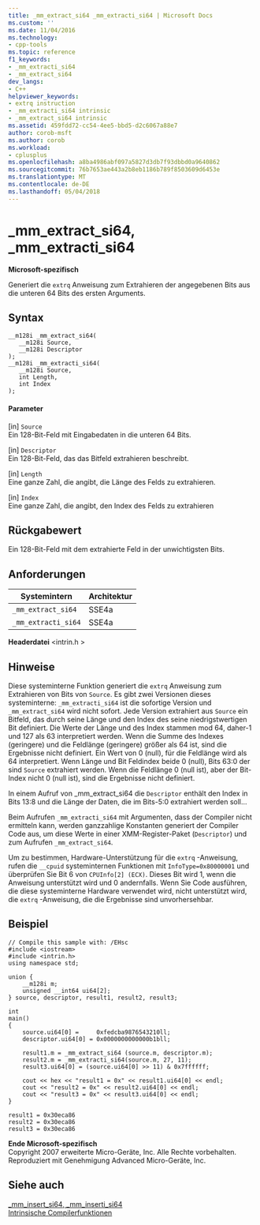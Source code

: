 ```yaml
---
title: _mm_extract_si64 _mm_extracti_si64 | Microsoft Docs
ms.custom: ''
ms.date: 11/04/2016
ms.technology:
- cpp-tools
ms.topic: reference
f1_keywords:
- _mm_extracti_si64
- _mm_extract_si64
dev_langs:
- C++
helpviewer_keywords:
- extrq instruction
- _mm_extracti_si64 intrinsic
- _mm_extract_si64 intrinsic
ms.assetid: 459fdd72-cc54-4ee5-bbd5-d2c6067a88e7
author: corob-msft
ms.author: corob
ms.workload:
- cplusplus
ms.openlocfilehash: a8ba4986abf097a5827d3db7f93dbbd0a9640862
ms.sourcegitcommit: 76b7653ae443a2b8eb1186b789f8503609d6453e
ms.translationtype: MT
ms.contentlocale: de-DE
ms.lasthandoff: 05/04/2018
---
```

# <a name="mmextractsi64-mmextractisi64"></a>_mm_extract_si64, _mm_extracti_si64
**Microsoft-spezifisch**  
  
 Generiert die `extrq` Anweisung zum Extrahieren der angegebenen Bits aus die unteren 64 Bits des ersten Arguments.  
  
## <a name="syntax"></a>Syntax  
  
```  
__m128i _mm_extract_si64(  
   __m128i Source,  
   __m128i Descriptor  
);  
__m128i _mm_extracti_si64(  
   __m128i Source,  
   int Length,  
   int Index  
);  
```  
  
#### <a name="parameters"></a>Parameter  
 [in] `Source`  
 Ein 128-Bit-Feld mit Eingabedaten in die unteren 64 Bits.  
  
 [in]  `Descriptor`  
 Ein 128-Bit-Feld, das das Bitfeld extrahieren beschreibt.  
  
 [in]  `Length`  
 Eine ganze Zahl, die angibt, die Länge des Felds zu extrahieren.  
  
 [in]  `Index`  
 Eine ganze Zahl, die angibt, den Index des Felds zu extrahieren  
  
## <a name="return-value"></a>Rückgabewert  
 Ein 128-Bit-Feld mit dem extrahierte Feld in der unwichtigsten Bits.  
  
## <a name="requirements"></a>Anforderungen  
  
|Systemintern|Architektur|  
|---------------|------------------|  
|`_mm_extract_si64`|SSE4a|  
|`_mm_extracti_si64`|SSE4a|  
  
 **Headerdatei** \<intrin.h >  
  
## <a name="remarks"></a>Hinweise  
 Diese systeminterne Funktion generiert die `extrq` Anweisung zum Extrahieren von Bits von `Source`. Es gibt zwei Versionen dieses systeminterne: `_mm_extracti_si64` ist die sofortige Version und `_mm_extract_si64` wird nicht sofort.  Jede Version extrahiert aus `Source` ein Bitfeld, das durch seine Länge und den Index des seine niedrigstwertigen Bit definiert. Die Werte der Länge und des Index stammen mod 64, daher-1 und 127 als 63 interpretiert werden. Wenn die Summe des Indexes (geringere) und die Feldlänge (geringere) größer als 64 ist, sind die Ergebnisse nicht definiert. Ein Wert von 0 (null), für die Feldlänge wird als 64 interpretiert. Wenn Länge und Bit Feldindex beide 0 (null), Bits 63:0 der sind `Source` extrahiert werden. Wenn die Feldlänge 0 (null ist), aber der Bit-Index nicht 0 (null ist), sind die Ergebnisse nicht definiert.  
  
 In einem Aufruf von _mm_extract_si64 die `Descriptor` enthält den Index in Bits 13:8 und die Länge der Daten, die im Bits-5:0 extrahiert werden soll...  
  
 Beim Aufrufen `_mm_extracti_si64` mit Argumenten, dass der Compiler nicht ermitteln kann, werden ganzzahlige Konstanten generiert der Compiler Code aus, um diese Werte in einer XMM-Register-Paket (`Descriptor`) und zum Aufrufen `_mm_extract_si64`.  
  
 Um zu bestimmen, Hardware-Unterstützung für die `extrq` -Anweisung, rufen die `__cpuid` systeminternen Funktionen mit `InfoType=0x80000001` und überprüfen Sie Bit 6 von `CPUInfo[2] (ECX)`. Dieses Bit wird 1, wenn die Anweisung unterstützt wird und 0 andernfalls. Wenn Sie Code ausführen, die diese systeminterne Hardware verwendet wird, nicht unterstützt wird, die `extrq` -Anweisung, die die Ergebnisse sind unvorhersehbar.  
  
## <a name="example"></a>Beispiel  
  
```  
// Compile this sample with: /EHsc  
#include <iostream>  
#include <intrin.h>  
using namespace std;  
  
union {  
    __m128i m;  
    unsigned __int64 ui64[2];  
} source, descriptor, result1, result2, result3;  
  
int  
main()  
{  
    source.ui64[0] =     0xfedcba9876543210ll;  
    descriptor.ui64[0] = 0x0000000000000b1bll;  
  
    result1.m = _mm_extract_si64 (source.m, descriptor.m);  
    result2.m = _mm_extracti_si64(source.m, 27, 11);  
    result3.ui64[0] = (source.ui64[0] >> 11) & 0x7ffffff;  
  
    cout << hex << "result1 = 0x" << result1.ui64[0] << endl;  
    cout << "result2 = 0x" << result2.ui64[0] << endl;  
    cout << "result3 = 0x" << result3.ui64[0] << endl;  
}  
```  
  
```Output  
result1 = 0x30eca86  
result2 = 0x30eca86  
result3 = 0x30eca86  
```  
  
**Ende Microsoft-spezifisch**  
 Copyright 2007 erweiterte Micro-Geräte, Inc. Alle Rechte vorbehalten. Reproduziert mit Genehmigung Advanced Micro-Geräte, Inc.  
  
## <a name="see-also"></a>Siehe auch  
 [_mm_insert_si64, _mm_inserti_si64](../intrinsics/mm-insert-si64-mm-inserti-si64.md)   
 [Intrinsische Compilerfunktionen](../intrinsics/compiler-intrinsics.md)